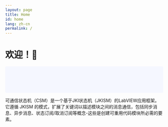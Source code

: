 ```yaml
---
layout: page
title: Home
id: home
lang: zh-cn
permalink: /
---
```


# 欢迎！🌱

<p style="padding: 3em 1em; background: #f5f7ff; border-radius: 4px;">

可通信状态机（CSM）是一个基于JKI状态机（JKISM）的LabVIEW应用框架。它遵循 JKISM 的模式，扩展了关键词以描述模块之间的消息通信，包括同步消息、异步消息、状态订阅/取消订阅等概念-这些是创建可重用代码模块所必需的要素。

</p>

<style>
  .wrapper {
    max-width: 46em;
  }
</style>
